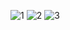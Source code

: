 ![1](https://github.com/user-attachments/assets/94e9dd18-f5af-4f61-8d88-1cb656bc606a)
![2](https://github.com/user-attachments/assets/7e0ebd30-617b-4da3-ac66-1bab63227163)
![3](https://github.com/user-attachments/assets/724df6aa-b4a5-4ff9-899e-512c15c573cb)
